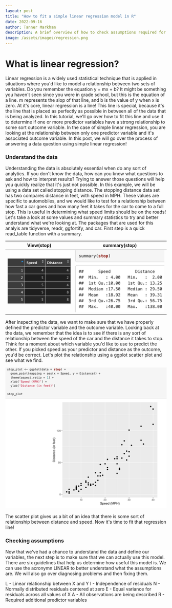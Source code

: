 ```yaml
---
layout: post
title: "How to fit a simple linear regression model in R"
date: 2022-09-16
author: Tanner Markham
description: A brief overview of how to check assumptions required for linear model and how to use remedial measures if those assumptions aren't met.
image: /assets/images/regression.png
---
```


# What is linear regression?
Linear regression is a widely used statistical technique that is applied in situations where you'd like to model a relationship between two sets of variables. Do you remember the equation y = mx + b? It might be something you haven't seen since you were in grade school, but this is the equation of a line. m represents the slop of that line, and b is the value of y when x is zero. At it's core, linear regression is a line! This line is special, because it's the line that is placed as perfectly as possible in between all of the data that is being analyzed. In this tutorial, we'll go over how to fit this line and use it to determine if one or more predictor variables have a strong relationship to some sort outcome variable. In the case of simple linear regression, you are looking at the relationship between only one predictor variable and it's associated outcome variable. In this post, we will go over the process of answering a data question using simple linear regression!

### Understand the data
Understanding the data is absolutely essential when do any sort of analytics. If you don't know the data, how can you know what questions to ask and how to interpret results? Trying to answer those questions will help you quickly realize that it's just not possible. In this example, we will be using a data set called stopping distance. The stopping distance data set has two compares distance in feet, with speed in MPH. These values are specific to automobiles, and we would like to test for a relationship between how fast a car goes and how many feet it takes for the car to come to a full stop. This is useful in determining what speed limits should be on the roads! Let's take a look at some values and summary statistics to try and better understand what we're looking at. The packages that are used for this analyis are tidyverse, readr, ggfortify, and car. First step is a quick read_table function with a summary.

   View(stop)              | summary(stop) 
:-------------------------:|:-------------------------:
![Figure](https://github.com/tdmarkham00/stat386-projects/raw/main/assets/images/dataset.png)  |  ![Figure](https://github.com/tdmarkham00/stat386-projects/raw/main/assets/images/summary.png)

After inspecting the data, we want to make sure that we have properly defined the predictor variable and the outcome variable. Looking back at the data, we remember that the idea is to see if there is any sort of relationship between the speed of the car and the distance it takes to stop. Think for a moment about which variable you'd like to use to predict the other. If you picked speed as your predictor and distance as the outcome, you'd be correct. Let's plot the relationship using a ggplot scatter plot and see what we find.

![Figure](https://github.com/tdmarkham00/stat386-projects/raw/main/assets/images/scatter.png)

The scatter plot gives us a bit of an idea that there is some sort of relationship between distance and speed. Now it's time to fit that regression line!

### Checking assumptions
Now that we've had a chance to understand the data and define our variables, the next step is to make sure that we can actually use this model. There are six guidelines that help us determine how useful this model is. We can use the acronymn LINEAR to better understand what the assumptions are. We will also go over diagnosing problems and then fixing them.

L - Linear relationship between X and Y
I - Independence of residuals
N - Normally distributed residuals centered at zero
E - Equal variance for residuals across all values of X
A - All observations are being described
R - Required additional predictor variables

